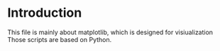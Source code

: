 # Introduction
This file is mainly about matplotlib, which is designed for visiualization
Those scripts are based on Python.
